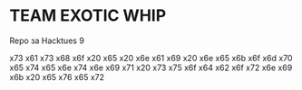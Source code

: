 # TEAM EXOTIC WHIP
Repo за Hacktues 9

x73 x61 x73 x68 x6f x20 x65 x20 x6e x61 x69 x20 x6e x65 x6b x6f x6d x70 x65 x74 x65 x6e x74 x6e x69 x71 x20 x73 x75 x6f x64 x62 x6f x72 x6e x69 x6b x20 x65 x76 x65 x72